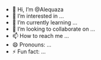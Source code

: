 - 👋 Hi, I’m @Alequaza
- 👀 I’m interested in ...
- 🌱 I’m currently learning ...
- 💞️ I’m looking to collaborate on ...
- 📫 How to reach me ...
- 😄 Pronouns: ...
- ⚡ Fun fact: ...

<!---
Alequaza/Alequaza is a ✨ special ✨ repository because its `README.md` (this file) appears on your GitHub profile.
You can click the Preview link to take a look at your changes.
--->
